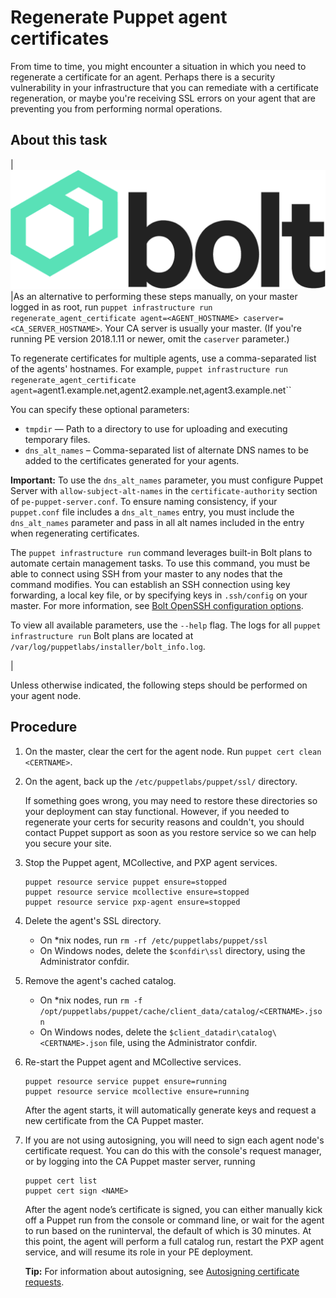 # Regenerate Puppet agent certificates

From time to time, you might encounter a situation in which you need to regenerate a certificate for an agent. Perhaps there is a security vulnerability in your infrastructure that you can remediate with a certificate regeneration, or maybe you're receiving SSL errors on your agent that are preventing you from performing normal operations.

## About this task

|![](bolt-logo-dark.png)|As an alternative to performing these steps manually, on your master logged in as root, run `puppet infrastructure run regenerate_agent_certificate agent=<AGENT_HOSTNAME> caserver=<CA_SERVER_HOSTNAME>`. Your CA server is usually your master. \(If you're running PE version 2018.1.11 or newer, omit the `caserver` parameter.\)

 To regenerate certificates for multiple agents, use a comma-separated list of the agents' hostnames. For example, `puppet infrastructure run regenerate_agent_certificate agent=`agent1.example.net,agent2.example.net,agent3.example.net``

 You can specify these optional parameters:

-   `tmpdir` — Path to a directory to use for uploading and executing temporary files.
-   `dns_alt_names` – Comma-separated list of alternate DNS names to be added to the certificates generated for your agents.

**Important:** To use the `dns_alt_names` parameter, you must configure Puppet Server with `allow-subject-alt-names` in the `certificate-authority` section of `pe-puppet-server.conf`. To ensure naming consistency, if your `puppet.conf` file includes a `dns_alt_names` entry, you must include the `dns_alt_names` parameter and pass in all alt names included in the entry when regenerating certificates.


 The `puppet infrastructure run` command leverages built-in Bolt plans to automate certain management tasks. To use this command, you must be able to connect using SSH from your master to any nodes that the command modifies. You can establish an SSH connection using key forwarding, a local key file, or by specifying keys in `.ssh/config` on your master. For more information, see [Bolt OpenSSH configuration options](https://puppet.com/docs/bolt/latest/bolt_configuration_options.html#openssh-configuration-options).

 To view all available parameters, use the `--help` flag. The logs for all `puppet infrastructure run` Bolt plans are located at `/var/log/puppetlabs/installer/bolt_info.log`.

|

Unless otherwise indicated, the following steps should be performed on your agent node.

## Procedure

1.  On the master, clear the cert for the agent node. Run `puppet cert clean <CERTNAME>`.

2.  On the agent, back up the `/etc/puppetlabs/puppet/ssl/` directory.

    If something goes wrong, you may need to restore these directories so your deployment can stay functional. However, if you needed to regenerate your certs for security reasons and couldn't, you should contact Puppet support as soon as you restore service so we can help you secure your site.

3.  Stop the Puppet agent, MCollective, and PXP agent services.

    ```
    puppet resource service puppet ensure=stopped
    puppet resource service mcollective ensure=stopped
    puppet resource service pxp-agent ensure=stopped
    ```

4.  Delete the agent's SSL directory.

    -   On \*nix nodes, run `rm -rf /etc/puppetlabs/puppet/ssl`
    -   On Windows nodes, delete the `$confdir\ssl` directory, using the Administrator confdir.
5.  Remove the agent's cached catalog.

    -   On \*nix nodes, run `rm -f /opt/puppetlabs/puppet/cache/client_data/catalog/<CERTNAME>.json`
    -   On Windows nodes, delete the `$client_datadir\catalog\<CERTNAME>.json` file, using the Administrator confdir.
6.  Re-start the Puppet agent and MCollective services.

    ```
    puppet resource service puppet ensure=running
    puppet resource service mcollective ensure=running
    ```

    After the agent starts, it will automatically generate keys and request a new certificate from the CA Puppet master.

7.  If you are not using autosigning, you will need to sign each agent node's certificate request. You can do this with the console's request manager, or by logging into the CA Puppet master server, running

    ```
    puppet cert list 
    puppet cert sign <NAME>
    ```

    After the agent node’s certificate is signed, you can either manually kick off a Puppet run from the console or command line, or wait for the agent to run based on the runinterval, the default of which is 30 minutes. At this point, the agent will perform a full catalog run, restart the PXP agent service, and will resume its role in your PE deployment.

    **Tip:** For information about autosigning, see [Autosigning certificate requests](https://puppet.com/docs/puppet/5.5/ssl_autosign.html).


